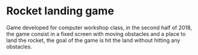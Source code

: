 # Rocket landing game

Game developed for computer workshop class, in the second half of 2018, the game consist in a fixed screen with moving obstacles and a place to land the rocket, the goal of the game is hit the land without hitting any obstacles.
